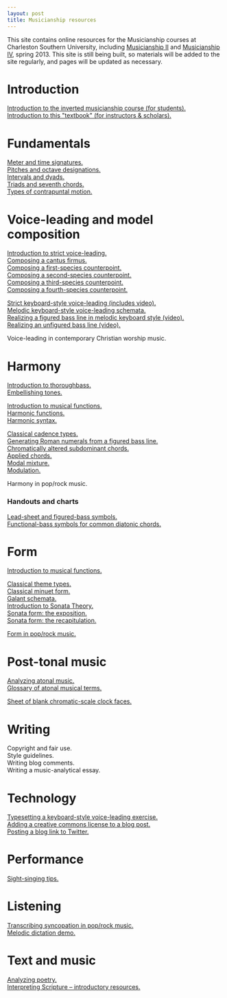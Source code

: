 ```yaml
---
layout: post
title: Musicianship resources
---
```


This site contains online resources for the Musicianship courses at Charleston Southern University, including [Musicianship II][musi199] and [Musicianship IV][musi299], spring 2013. This site is still being built, so materials will be added to the site regularly, and pages will be updated as necessary.	

# Introduction #

[Introduction to the inverted musicianship course (for students).][invertedCourse]  
[Introduction to this "textbook" (for instructors & scholars).][introSite]  

# Fundamentals #

[Meter and time signatures.][meter]  
[Pitches and octave designations.][pitches]  
[Intervals and dyads.][intervals]  
[Triads and seventh chords.][triads]  
[Types of contrapuntal motion.][motionTypes]

# Voice-leading and model composition #

[Introduction to strict voice-leading.][speciesIntro]  
[Composing a cantus firmus.][CF]  
[Composing a first-species counterpoint.][firstSpecies]  
[Composing a second-species counterpoint.][secondSpecies]  
[Composing a third-species counterpoint.][thirdSpecies]  
[Composing a fourth-species counterpoint.][fourthSpecies]  

[Strict keyboard-style voice-leading (includes video).][strictKeyboardStyle]  
[Melodic keyboard-style voice-leading schemata.][KBVLschemata]  
[Realizing a figured bass line in melodic keyboard style (video).][melKB]  
[Realizing an unfigured bass line (video).][unfiguredBass]  

Voice-leading in contemporary Christian worship music.  

# Harmony #

[Introduction to thoroughbass.][thoroughbass]  
[Embellishing tones.][embellishingTones]  

[Introduction to musical functions.][functions]  
[Harmonic functions.][harmFunc]  
[Harmonic syntax.][harmSyntax]  

[Classical cadence types.][cadenceTypes]  
[Generating Roman numerals from a figured bass line.][RNfromFB]  
[Chromatically altered subdominant chords.][altSub]  
[Applied chords.][applied]  
[Modal mixture.][mixture]  
[Modulation.][Modulation]  

Harmony in pop/rock music.  

### Handouts and charts ###

[Lead-sheet and figured-bass symbols.][LSandFBsymbols]  
[Functional-bass symbols for common diatonic chords.][funcBassChart]


# Form #

[Introduction to musical functions.][functions]  

[Classical theme types.][classicalThemes]  
[Classical minuet form.][MinuetForm]  
[Galant schemata.][Schemata]  
[Introduction to Sonata Theory.][SonataIntro]  
[Sonata form: the exposition.][SonataExpo]  
[Sonata form: the recapitulation.][SonataRecap]

[Form in pop/rock music.][popRockForm]


# Post-tonal music #

[Analyzing atonal music.][atonal]  
[Glossary of atonal musical terms.][atonalGloss]  

[Sheet of blank chromatic-scale clock faces.][clocks]  


# Writing #

Copyright and fair use.  
Style guidelines.  
Writing blog comments.  
Writing a music-analytical essay.  

# Technology #

[Typesetting a keyboard-style voice-leading exercise.][kbTypesetting]  
[Adding a creative commons license to a blog post.][addCC]  
[Posting a blog link to Twitter.][linkToTwitter]  

# Performance #

[Sight-singing tips.][sightSinging]  

# Listening #

[Transcribing syncopation in pop/rock music.][syncopation]  
[Melodic dictation demo.][melDict]  

# Text and music #

[Analyzing poetry.][poetry]  
[Interpreting Scripture – introductory resources.][biblicalHermeneutics]  

[musi199]: http://kshaffer.github.com/musi199
[musi299]: http://kshaffer.github.com/musi299

[invertedCourse]: invertedCourse.html
[introSite]: introToSite.html

[meter]: meter.html
[pitches]: pitches.html
[intervals]: Intervals.html
[triads]: triads.html
[motionTypes]: motionTypes.html

[speciesIntro]: speciesIntro.html
[CF]: cantusFirmus.html
[secondSpecies]: secondSpecies.html
[firstSpecies]: firstSpecies.html
[thirdSpecies]: thirdSpecies.html
[fourthSpecies]: fourthSpecies.html
[strictKeyboardStyle]: strictKeyboardStyle.html
[KBVLschemata]: KBVLschemata.html
[melKB]: melodicKB.html

[thoroughbass]: thoroughbassFigures.html
[functions]: functions.html
[harmFunc]: harmonicFunctions.html
[harmSyntax]: harmonicSyntax.html

[unfiguredBass]: unfiguredBass.html
[RNfromFB]: RNfromFB.html
[altSub]: alteredSubdominants.html
[applied]: appliedChords.html
[embellishingTones]: embellishingTones.html
[cadenceTypes]: cadenceTypes.html
[LSandFBsymbols]: Graphics/Handouts/LSandFBsymbols.pdf
[funcBassChart]: Graphics/Handouts/funcBassChart.pdf
[classicalThemes]: classicalThemes.html
[MinuetForm]: MinuetForm.html
[Modulation]: Modulation.html
[mixture]: modalMixture.html
[Schemata]: Schemata.html
[SonataIntro]: SonataTheory-intro.html
[SonataExpo]: SonataTheory-exposition.html
[SonataRecap]: sonataRecap.html
[popRockForm]: popRockForm.html
[syncopation]: syncopation.html
[sightSinging]: sightSinging.html
[addCC]: addCC.html
[linkToTwitter]: linkToTwitter.html
[biblicalHermeneutics]: biblicalHermeneutics.html
[poetry]: analyzingPoetry.html
[kbTypesetting]: typesettingKBStyle.html
[melDict]: melodicDictationDemo.html

[atonal]: atonal.html
[atonalGloss]: atonalGlossary.html
[clocks]: Graphics/blankClockFaces.pdf